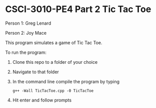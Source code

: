 # CSCI-3010-PE4 Part 2 Tic Tac Toe

Person 1: Greg Lenard

Person 2: Joy Mace

This program simulates a game of Tic Tac Toe.

To run the program:

 1. Clone this repo to a folder of your choice
 
 2. Navigate to that folder
 
 3. In the command line compile the program by typing 
 
        g++ -Wall TicTacToe.cpp -0 TicTacToe
        
4. Hit enter and follow prompts
